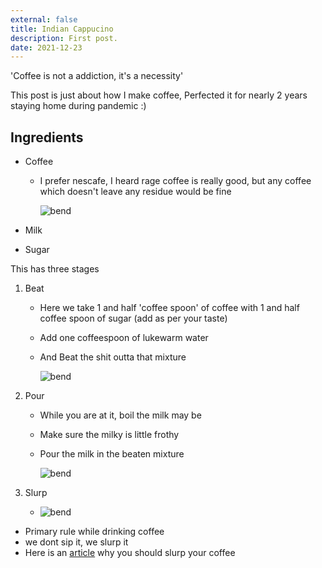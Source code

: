 ```yaml
---
external: false
title: Indian Cappucino
description: First post.
date: 2021-12-23
---
```


'Coffee is not a addiction, it's a necessity'

This post is just about how I make coffee, Perfected it for nearly 2 years staying home during pandemic :)

## Ingredients

- Coffee

  - I prefer nescafe, I heard rage coffee is really good, but any coffee which doesn't leave any residue would be fine

    ![bend](https://raw.githubusercontent.com/omar1024/hugo-blog/master/static/coffee/pow.jpeg)

- Milk
- Sugar

This has three stages

1. Beat

   - Here we take 1 and half 'coffee spoon' of coffee with 1 and half coffee spoon of sugar (add as per your taste)
   - Add one coffeespoon of lukewarm water
   - And Beat the shit outta that mixture

     ![bend](https://raw.githubusercontent.com/omar1024/hugo-blog/master/static/coffee/bend.gif)

2. Pour

   - While you are at it, boil the milk may be
   - Make sure the milky is little frothy
   - Pour the milk in the beaten mixture

     ![bend](https://raw.githubusercontent.com/omar1024/hugo-blog/master/static/coffee/pour.gif)

3. Slurp

   - ![bend](https://raw.githubusercontent.com/omar1024/hugo-blog/master/static/coffee/final.jpeg)

- Primary rule while drinking coffee
- we dont sip it, we slurp it
- Here is an [article](https://latinamericancoffeeacademy.org/slurp-coffee/) why you should slurp your coffee
